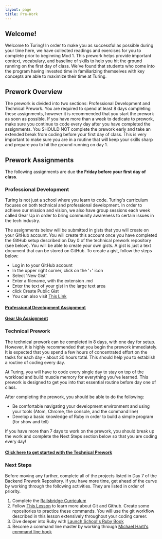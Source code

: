 ```yaml
---
layout: page
title: Pre-Work
---
```


## Welcome!

Welcome to Turing! In order to make you as successful as possible during your time here, we have collected readings and exercises for you to complete prior to beginning Mod 1. This prework helps provide important context, vocabulary, and baseline of skills to help you hit the ground running on the first day of class. We've found that students who come into the program having invested time in familiarizing themselves with key concepts are able to maximize their time at Turing.

## Prework Overview

The prework is divided into two sections: Professional Development and Technical Prework. You are required to spend at least 8 days completing these assignments, however it is recommended that you start the prework as soon as possible. If you have more than a week to dedicate to prework, make sure you continue to code every day after you have completed the assignments. You SHOULD NOT complete the prework early and take an extended break from coding before your first day of class. This is very important to make sure you are in a routine that will keep your skills sharp and prepare you to hit the ground running on day 1.

## Prework Assignments

The following assignments are due **the Friday before your first day of class**.

### Professional Development

Turing is not just a school where you learn to code. Turing's curriculum focuses on both technical and professional development. In order to achieve our mission and vision, we also have group sessions each week called Gear Up in order to bring community awareness to certain issues in the tech industry.

The assignments below will be submitted in gists that you will create on your GitHub account. You will create this account once you have completed the GitHub setup described on Day 0 of the technical prework repository (see below). You will be able to create your own gists. A gist is just a text document that can be stored on GitHub. To create a gist, follow the steps below:

* Log in to your GitHub account
* In the upper right corner, click on the '+' icon
* Select 'New Gist'
* Enter a filename, with the extension .md
* Enter the text of your gist in the large text area
* click Create Public Gist
* You can also visit [This Link](https://gist.github.com/)

#### [Professional Development Assignment](https://github.com/turingschool/career-development-curriculum/blob/master/prework/pd_prework.md)

#### [Gear Up Assignment](https://github.com/turingschool/career-development-curriculum/blob/master/prework/gear_up_prework.md)

### Technical Prework

The technical prework can be completed in 8 days, with one day for setup. However, it is highly recommended that you begin the prework immediately. It is expected that you spend a few hours of concentrated effort on the tasks for each day - about 30 hours total. This should help you to establish a routine of coding every day.

At Turing, you will have to code every single day to stay on top of the workload and build muscle memory for everything you've learned. This prework is designed to get you into that essential routine before day one of class.

After completing the prework, you should be able to do the following:

* Be comfortable navigating your development environment and using your tools (Atom, Chrome, the console, and the command line)
* Develop a basic knowledge of Ruby in order to build a simple program (for show and tell)

If you have more than 7 days to work on the prework, you should break up the work and complete the Next Steps section below so that you are coding every day!

#### [Click here to get started with the Technical Prework](https://github.com/turingschool-examples/backend_prework/tree/master/day_0)

### Next Steps

Before moving any further, complete all of the projects listed in Day 7 of the Backend Prework Repository. If you have more time, get ahead of the curve by working through the following activities. They are listed in order of priority.

1. Complete the [Railsbridge Curriculum](http://curriculum.railsbridge.org/ruby/)
1. Follow [This Lesson](http://backend.turing.io/module1/lessons/git_and_github) to learn more about Git and Github. Create some repositories to practice these commands. You will use the git workflow described in this lesson extensively throughout your coding career.
1. Dive deeper into Ruby with [Launch School's Ruby Book](https://launchschool.com/books/ruby)
1. Become a command line master by working through [Michael Hartl's command line book](https://www.learnenough.com/command-line-tutorial)
